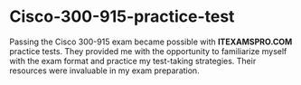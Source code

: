 # Cisco-300-915-practice-test
Passing the Cisco 300-915 exam became possible with **ITEXAMSPRO.COM** practice tests. They provided me with the opportunity to familiarize myself with the exam format and practice my test-taking strategies. Their resources were invaluable in my exam preparation.
